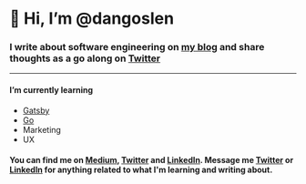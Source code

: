 # 👋 Hi, I’m @dangoslen

### I write about software engineering on [my blog](https://dangoslen.me) and share thoughts as a go along on [Twitter](https://twitter.com/@dangoslen)

---

#### I’m currently learning
  - [Gatsby](gatsby.js)
  - [Go](golang.org)
  - Marketing
  - UX

#### You can find me on [Medium](https://dangoslen.medium.com/), [Twitter](https://twitter.com/@dangoslen) and [LinkedIn](https://linkedin.com/in/dangoslen). Message me [Twitter](https://twitter.com/@dangoslen) or [LinkedIn](https://linkedin.com/in/dangoslen) for anything related to what I'm learning and writing about.

<!---
dangoslen/dangoslen is a ✨ special ✨ repository because its `README.md` (this file) appears on your GitHub profile.
You can click the Preview link to take a look at your changes.
--->
